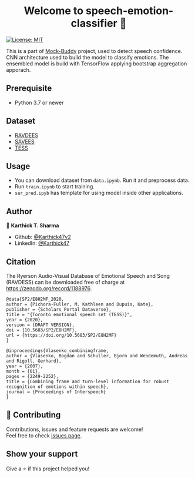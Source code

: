 <h1 align="center">Welcome to speech-emotion-classifier 👋</h1>
<p>
  <a href="#" target="_blank">
    <img alt="License: MIT" src="https://img.shields.io/badge/License-MIT-yellow.svg" />
  </a>
</p>

This is a part of [Mock-Buddy](https://github.com/Karthick47v2/mock-buddy) project, used to detect speech confidence. CNN architecture used to build the model to classify emotions. The ensembled model is build with TensorFlow applying bootstrap aggregation apporach.

## Prerequisite

- Python 3.7 or newer

## Dataset

- [RAVDEES](https://www.kaggle.com/datasets/uwrfkaggler/ravdess-emotional-speech-audio)
- [SAVEES](https://www.kaggle.com/datasets/ejlok1/surrey-audiovisual-expressed-emotion-savee)
- [TESS](https://www.kaggle.com/datasets/ejlok1/toronto-emotional-speech-set-tess)

## Usage

- You can download dataset from `data.ipynb`. Run it and preprocess data.
- Run `train.ipynb` to start training.
- `ser_pred.ipyb` has template for using model inside other applications.

## Author

👤 **Karthick T. Sharma**

- Github: [@Karthick47v2](https://github.com/Karthick47v2)
- LinkedIn: [@Karthick47](https://linkedin.com/in/Karthick47)

## Citation

The Ryerson Audio-Visual Database of Emotional Speech and Song (RAVDESS) can be downloaded free of charge at https://zenodo.org/record/1188976.

```
@data{SP2/E8H2MF_2020,
author = {Pichora-Fuller, M. Kathleen and Dupuis, Kate},
publisher = {Scholars Portal Dataverse},
title = "{Toronto emotional speech set (TESS)}",
year = {2020},
version = {DRAFT VERSION},
doi = {10.5683/SP2/E8H2MF},
url = {https://doi.org/10.5683/SP2/E8H2MF}
}

@inproceedings{Vlasenko_combiningframe,
author = {Vlasenko, Bogdan and Schuller, Bjorn and Wendemuth, Andreas and Rigoll, Gerhard},
year = {2007},
month = {01},
pages = {2249-2252},
title = {Combining frame and turn-level information for robust recognition of emotions within speech},
journal = {Proceedings of Interspeech}
}
```

## 🤝 Contributing

Contributions, issues and feature requests are welcome!<br />Feel free to check [issues page](https://github.com/Karthick47v2/speech-emotion-classifier/issues).

## Show your support

Give a ⭐️ if this project helped you!
